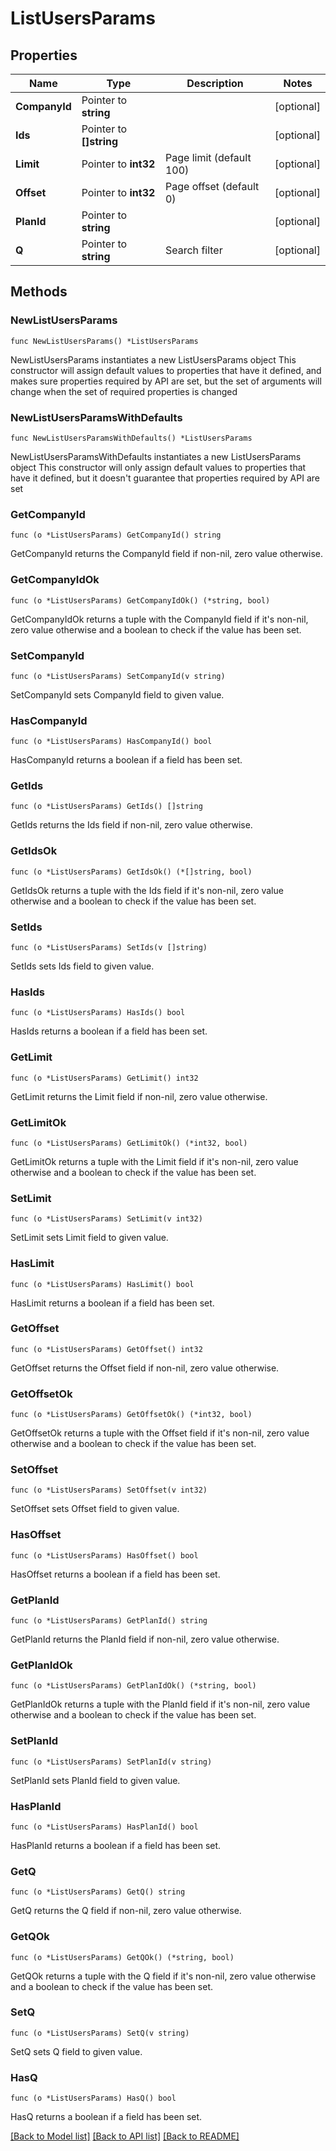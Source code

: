 # ListUsersParams

## Properties

Name | Type | Description | Notes
------------ | ------------- | ------------- | -------------
**CompanyId** | Pointer to **string** |  | [optional] 
**Ids** | Pointer to **[]string** |  | [optional] 
**Limit** | Pointer to **int32** | Page limit (default 100) | [optional] 
**Offset** | Pointer to **int32** | Page offset (default 0) | [optional] 
**PlanId** | Pointer to **string** |  | [optional] 
**Q** | Pointer to **string** | Search filter | [optional] 

## Methods

### NewListUsersParams

`func NewListUsersParams() *ListUsersParams`

NewListUsersParams instantiates a new ListUsersParams object
This constructor will assign default values to properties that have it defined,
and makes sure properties required by API are set, but the set of arguments
will change when the set of required properties is changed

### NewListUsersParamsWithDefaults

`func NewListUsersParamsWithDefaults() *ListUsersParams`

NewListUsersParamsWithDefaults instantiates a new ListUsersParams object
This constructor will only assign default values to properties that have it defined,
but it doesn't guarantee that properties required by API are set

### GetCompanyId

`func (o *ListUsersParams) GetCompanyId() string`

GetCompanyId returns the CompanyId field if non-nil, zero value otherwise.

### GetCompanyIdOk

`func (o *ListUsersParams) GetCompanyIdOk() (*string, bool)`

GetCompanyIdOk returns a tuple with the CompanyId field if it's non-nil, zero value otherwise
and a boolean to check if the value has been set.

### SetCompanyId

`func (o *ListUsersParams) SetCompanyId(v string)`

SetCompanyId sets CompanyId field to given value.

### HasCompanyId

`func (o *ListUsersParams) HasCompanyId() bool`

HasCompanyId returns a boolean if a field has been set.

### GetIds

`func (o *ListUsersParams) GetIds() []string`

GetIds returns the Ids field if non-nil, zero value otherwise.

### GetIdsOk

`func (o *ListUsersParams) GetIdsOk() (*[]string, bool)`

GetIdsOk returns a tuple with the Ids field if it's non-nil, zero value otherwise
and a boolean to check if the value has been set.

### SetIds

`func (o *ListUsersParams) SetIds(v []string)`

SetIds sets Ids field to given value.

### HasIds

`func (o *ListUsersParams) HasIds() bool`

HasIds returns a boolean if a field has been set.

### GetLimit

`func (o *ListUsersParams) GetLimit() int32`

GetLimit returns the Limit field if non-nil, zero value otherwise.

### GetLimitOk

`func (o *ListUsersParams) GetLimitOk() (*int32, bool)`

GetLimitOk returns a tuple with the Limit field if it's non-nil, zero value otherwise
and a boolean to check if the value has been set.

### SetLimit

`func (o *ListUsersParams) SetLimit(v int32)`

SetLimit sets Limit field to given value.

### HasLimit

`func (o *ListUsersParams) HasLimit() bool`

HasLimit returns a boolean if a field has been set.

### GetOffset

`func (o *ListUsersParams) GetOffset() int32`

GetOffset returns the Offset field if non-nil, zero value otherwise.

### GetOffsetOk

`func (o *ListUsersParams) GetOffsetOk() (*int32, bool)`

GetOffsetOk returns a tuple with the Offset field if it's non-nil, zero value otherwise
and a boolean to check if the value has been set.

### SetOffset

`func (o *ListUsersParams) SetOffset(v int32)`

SetOffset sets Offset field to given value.

### HasOffset

`func (o *ListUsersParams) HasOffset() bool`

HasOffset returns a boolean if a field has been set.

### GetPlanId

`func (o *ListUsersParams) GetPlanId() string`

GetPlanId returns the PlanId field if non-nil, zero value otherwise.

### GetPlanIdOk

`func (o *ListUsersParams) GetPlanIdOk() (*string, bool)`

GetPlanIdOk returns a tuple with the PlanId field if it's non-nil, zero value otherwise
and a boolean to check if the value has been set.

### SetPlanId

`func (o *ListUsersParams) SetPlanId(v string)`

SetPlanId sets PlanId field to given value.

### HasPlanId

`func (o *ListUsersParams) HasPlanId() bool`

HasPlanId returns a boolean if a field has been set.

### GetQ

`func (o *ListUsersParams) GetQ() string`

GetQ returns the Q field if non-nil, zero value otherwise.

### GetQOk

`func (o *ListUsersParams) GetQOk() (*string, bool)`

GetQOk returns a tuple with the Q field if it's non-nil, zero value otherwise
and a boolean to check if the value has been set.

### SetQ

`func (o *ListUsersParams) SetQ(v string)`

SetQ sets Q field to given value.

### HasQ

`func (o *ListUsersParams) HasQ() bool`

HasQ returns a boolean if a field has been set.


[[Back to Model list]](../README.md#documentation-for-models) [[Back to API list]](../README.md#documentation-for-api-endpoints) [[Back to README]](../README.md)


